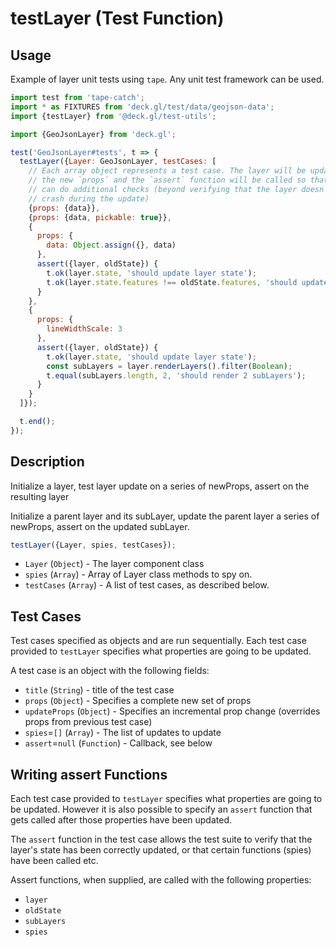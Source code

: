 # testLayer (Test Function)


## Usage

Example of layer unit tests using `tape`. Any unit test framework can be used.

```js
import test from 'tape-catch';
import * as FIXTURES from 'deck.gl/test/data/geojson-data';
import {testLayer} from '@deck.gl/test-utils';

import {GeoJsonLayer} from 'deck.gl';

test('GeoJsonLayer#tests', t => {
  testLayer({Layer: GeoJsonLayer, testCases: [
  	// Each array object represents a test case. The layer will be updated with
  	// the new `props` and the `assert` function will be called so that the application
  	// can do additional checks (beyond verifying that the layer doesn't
  	// crash during the update)
    {props: {data}},
    {props: {data, pickable: true}},
    {
      props: {
        data: Object.assign({}, data)
      },
      assert({layer, oldState}) {
        t.ok(layer.state, 'should update layer state');
        t.ok(layer.state.features !== oldState.features, 'should update features');
      }
    },
    {
      props: {
        lineWidthScale: 3
      },
      assert({layer, oldState}) {
        t.ok(layer.state, 'should update layer state');
        const subLayers = layer.renderLayers().filter(Boolean);
        t.equal(subLayers.length, 2, 'should render 2 subLayers');
      }
    }
  ]});

  t.end();
});
```


## Description

Initialize a layer, test layer update on a series of newProps, assert on the resulting layer

Initialize a parent layer and its subLayer, update the parent layer a series of newProps, assert on the updated subLayer.

```js
testLayer({Layer, spies, testCases});
```

* `Layer` (`Object`) - The layer component class
* `spies` (`Array`) - Array of Layer class methods to spy on.
* `testCases` (`Array`) - A list of test cases, as described below.


## Test Cases

Test cases specified as objects and are run sequentially. Each test case provided to `testLayer` specifies what properties are going to be updated.

A test case is an object with the following fields:

* `title` (`String`) - title of the test case
* `props` (`Object`) - Specifies a complete new set of props
* `updateProps` (`Object`) - Specifies an incremental prop change (overrides props from previous test case)
* `spies`=`[]` (`Array`) - The list of updates to update
* `assert`=`null` (`Function`) - Callback, see below


## Writing assert Functions

Each test case provided to `testLayer` specifies what properties are going to be updated. However it is also possible to specify an `assert` function that gets called after those properties have been updated.

The `assert` function in the test case allows the test suite to verify that the layer's state has been correctly updated, or that certain functions (spies) have been called etc.

Assert functions, when supplied, are called with the following properties:

* `layer`
* `oldState`
* `subLayers`
* `spies`

